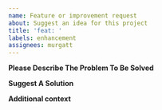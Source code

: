 ```yaml
---
name: Feature or improvement request
about: Suggest an idea for this project
title: 'feat: '
labels: enhancement
assignees: murgatt
---
```


**Please Describe The Problem To Be Solved**

<!-- A clear and concise description of what the problem is. Ex. I'm always frustrated when [...] -->

**Suggest A Solution**

<!-- A clear and concise description of what you want to happen. -->

**Additional context**

<!-- Add any other context or screenshots about the feature request here. -->
